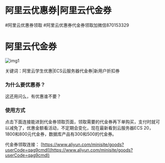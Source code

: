 # 阿里云优惠券|阿里云代金券
#阿里云优惠券领取
#阿里云优惠券代金券领取加微信870153329

# 阿里云代金券

![img1](./WX20200418-001345.png)

关键词：阿里云学生优惠|ECS云服务器代金券|新用户折扣券

### 为什么要优惠券？
这还用问么，有优惠谁不要？

### 使用方式
点击下面连接能进到代金券领取页面，领取需要的代金券再下单购买，支付时就可以减免了，优惠金额看活动，不定期会变化，现在最新看到云服务器ECS 20，1800和800元代金券，数据库产品有300和500的代金券。

代金券领取连接： 
[https://www.aliyun.com/minisite/goods?userCode=qag9cmdl](https://www.aliyun.com/minisite/goods?userCode=qag9cmdl)
